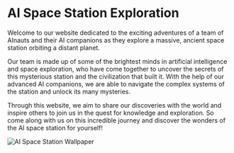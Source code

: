 <!--
Write me markdown content of website with wallpaper:

"A team of AInauts and their AI companions exploring a massive, ancient space station orbiting a distant planet."

The header of the page should not be copy of the text but rather a real content of the website which is using this wallpaper.
-->

<!--font:Inter-->

# AI Space Station Exploration

Welcome to our website dedicated to the exciting adventures of a team of AInauts and their AI companions as they explore a massive, ancient space station orbiting a distant planet. 

Our team is made up of some of the brightest minds in artificial intelligence and space exploration, who have come together to uncover the secrets of this mysterious station and the civilization that built it. With the help of our advanced AI companions, we are able to navigate the complex systems of the station and unlock its many mysteries.

Through this website, we aim to share our discoveries with the world and inspire others to join us in the quest for knowledge and exploration. So come along with us on this incredible journey and discover the wonders of the AI space station for yourself!

![AI Space Station Wallpaper](https://example.com/ai-space-station-wallpaper.jpg)
